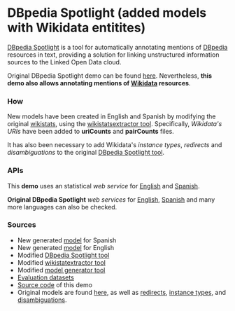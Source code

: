 # DBpedia Spotlight (added models with Wikidata entitites)
[DBpedia Spotlight](https://www.dbpedia-spotlight.org/) is a tool for automatically annotating mentions of [DBpedia](https://www.dbpedia.org/about/)  resources in text, providing a solution for linking unstructured information sources to the Linked Open Data cloud. 

Original DBpedia Spotlight demo can be found [here](https://demo.dbpedia-spotlight.org/). Nevertheless, **this demo also allows annotating mentions of  [Wikidata](https://www.wikidata.org/wiki/Wikidata:Main_Page)  resources**. 


### How
New models have been created in English and Spanish by modifying the original [wikistats](https://databus.dbpedia.org/dbpedia/spotlight/spotlight-wikistats/), using the [wikistatsextractor tool](https://github.com/dbpedia-spotlight/wikistatsextractor). Specifically, *Wikidata's URIs* have been added to **uriCounts** and **pairCounts** files. 

It has also been necessary to add Wikidata's *instance types*, *redirects* and *disambiguations* to the original [DBpedia Spotlight tool](https://github.com/dbpedia-spotlight/dbpedia-spotlight-model).

### APIs
This **demo** uses an statistical *web service* for [English]() and [Spanish](https://www.dbpedia-spotlight.org/api/es).

**Original DBpedia Spotlight** *web services* for [English](https://www.dbpedia-spotlight.org/api/en), [Spanish](https://www.dbpedia-spotlight.org/api/en) and many more languages can also be checked.

### Sources
- New generated [model](https://files.jdiaz.dbpedia.linkeddata.es/files/wikidata_es.zip) for Spanish
- New generated [model](https://files.jdiaz.dbpedia.linkeddata.es/files/wikidata_en.zip) for English
- Modified [DBpedia Spotlight tool](https://github.com/jmdu99/DBpedia-Spotlight-2.0/tree/main/dbpedia-spotlight) 
- Modified [wikistatextractor tool](https://github.com/jmdu99/DBpedia-Spotlight-2.0/tree/main/wikistatsextractor) 
- Modified [model generator tool](https://github.com/jmdu99/DBpedia-Spotlight-2.0/tree/main/model-quickstarter)
- [Evaluation datasets](https://github.com/jmdu99/DBpedia-Spotlight-2.0/tree/main/datasets)
- [Source code](https://github.com/jmdu99/DBpedia-Spotlight-2.0/tree/main/spotlight-demo) of this demo
- Original models are found [here](https://databus.dbpedia.org/dbpedia/spotlight/spotlight-model/), as well as [redirects](https://databus.dbpedia.org/dbpedia/generic/redirects), [instance types](https://databus.dbpedia.org/dbpedia/mappings/instance-types), and [disambiguations](https://databus.dbpedia.org/dbpedia/generic/disambiguations).
